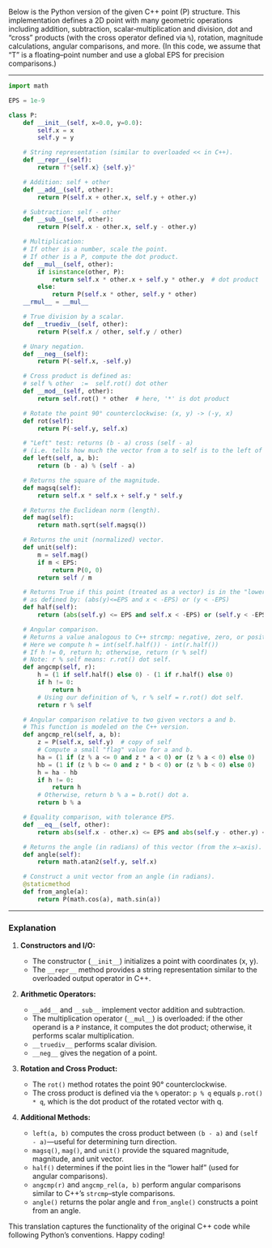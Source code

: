 Below is the Python version of the given C++ point (P) structure. This implementation defines a 2D point with many geometric operations including addition, subtraction, scalar‐multiplication and division, dot and “cross” products (with the cross operator defined via `%`), rotation, magnitude calculations, angular comparisons, and more. (In this code, we assume that “T” is a floating–point number and use a global EPS for precision comparisons.)

---

```python
import math

EPS = 1e-9

class P:
    def __init__(self, x=0.0, y=0.0):
        self.x = x
        self.y = y

    # String representation (similar to overloaded << in C++).
    def __repr__(self):
        return f"{self.x} {self.y}"

    # Addition: self + other
    def __add__(self, other):
        return P(self.x + other.x, self.y + other.y)

    # Subtraction: self - other
    def __sub__(self, other):
        return P(self.x - other.x, self.y - other.y)

    # Multiplication:
    # If other is a number, scale the point.
    # If other is a P, compute the dot product.
    def __mul__(self, other):
        if isinstance(other, P):
            return self.x * other.x + self.y * other.y  # dot product
        else:
            return P(self.x * other, self.y * other)
    __rmul__ = __mul__

    # True division by a scalar.
    def __truediv__(self, other):
        return P(self.x / other, self.y / other)

    # Unary negation.
    def __neg__(self):
        return P(-self.x, -self.y)

    # Cross product is defined as:
    # self % other  :=  self.rot() dot other
    def __mod__(self, other):
        return self.rot() * other  # here, '*' is dot product

    # Rotate the point 90° counterclockwise: (x, y) -> (-y, x)
    def rot(self):
        return P(-self.y, self.x)

    # "Left" test: returns (b - a) cross (self - a)
    # (i.e. tells how much the vector from a to self is to the left of a->b)
    def left(self, a, b):
        return (b - a) % (self - a)

    # Returns the square of the magnitude.
    def magsq(self):
        return self.x * self.x + self.y * self.y

    # Returns the Euclidean norm (length).
    def mag(self):
        return math.sqrt(self.magsq())

    # Returns the unit (normalized) vector.
    def unit(self):
        m = self.mag()
        if m < EPS:
            return P(0, 0)
        return self / m

    # Returns True if this point (treated as a vector) is in the "lower half"
    # as defined by: (abs(y)<=EPS and x < -EPS) or (y < -EPS)
    def half(self):
        return (abs(self.y) <= EPS and self.x < -EPS) or (self.y < -EPS)

    # Angular comparison.
    # Returns a value analogous to C++ strcmp: negative, zero, or positive.
    # Here we compute h = int(self.half()) - int(r.half())
    # If h != 0, return h; otherwise, return (r % self)
    # Note: r % self means: r.rot() dot self.
    def angcmp(self, r):
        h = (1 if self.half() else 0) - (1 if r.half() else 0)
        if h != 0:
            return h
        # Using our definition of %, r % self = r.rot() dot self.
        return r % self

    # Angular comparison relative to two given vectors a and b.
    # This function is modeled on the C++ version.
    def angcmp_rel(self, a, b):
        z = P(self.x, self.y)  # copy of self
        # Compute a small "flag" value for a and b.
        ha = (1 if (z % a <= 0 and z * a < 0) or (z % a < 0) else 0)
        hb = (1 if (z % b <= 0 and z * b < 0) or (z % b < 0) else 0)
        h = ha - hb
        if h != 0:
            return h
        # Otherwise, return b % a = b.rot() dot a.
        return b % a

    # Equality comparison, with tolerance EPS.
    def __eq__(self, other):
        return abs(self.x - other.x) <= EPS and abs(self.y - other.y) <= EPS

    # Returns the angle (in radians) of this vector (from the x–axis).
    def angle(self):
        return math.atan2(self.y, self.x)

    # Construct a unit vector from an angle (in radians).
    @staticmethod
    def from_angle(a):
        return P(math.cos(a), math.sin(a))
```

---

### Explanation

1. **Constructors and I/O:**  
   - The constructor (`__init__`) initializes a point with coordinates (x, y).  
   - The `__repr__` method provides a string representation similar to the overloaded output operator in C++.

2. **Arithmetic Operators:**  
   - `__add__` and `__sub__` implement vector addition and subtraction.  
   - The multiplication operator (`__mul__`) is overloaded: if the other operand is a `P` instance, it computes the dot product; otherwise, it performs scalar multiplication.  
   - `__truediv__` performs scalar division.  
   - `__neg__` gives the negation of a point.

3. **Rotation and Cross Product:**  
   - The `rot()` method rotates the point 90° counterclockwise.  
   - The cross product is defined via the `%` operator: `p % q` equals `p.rot() * q`, which is the dot product of the rotated vector with q.

4. **Additional Methods:**  
   - `left(a, b)` computes the cross product between `(b - a)` and `(self - a)`—useful for determining turn direction.  
   - `magsq()`, `mag()`, and `unit()` provide the squared magnitude, magnitude, and unit vector.  
   - `half()` determines if the point lies in the “lower half” (used for angular comparisons).  
   - `angcmp(r)` and `angcmp_rel(a, b)` perform angular comparisons similar to C++’s `strcmp`–style comparisons.  
   - `angle()` returns the polar angle and `from_angle()` constructs a point from an angle.

This translation captures the functionality of the original C++ code while following Python’s conventions. Happy coding!